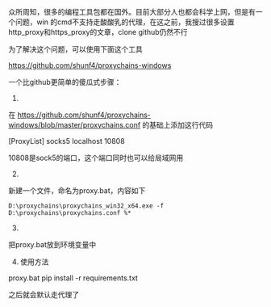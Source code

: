 众所周知，很多的编程工具包都在国外。目前大部分人也都会科学上网，但是有一个问题，win
的cmd不支持走酸酸乳的代理，在这之前，我搜过很多设置http_proxy和https_proxy的文章，clone github仍然不行

为了解决这个问题，可以使用下面这个工具

https://github.com/shunf4/proxychains-windows

一个比github更简单的傻瓜式步骤：


1.


在
https://github.com/shunf4/proxychains-windows/blob/master/proxychains.conf 的基础上添加这行代码

[ProxyList]
socks5 localhost 10808

10808是sock5的端口，这个端口同时也可以给局域网用

2.

新建一个文件，命名为proxy.bat，内容如下
```
D:\proxychains\proxychains_win32_x64.exe -f D:\proxychains\proxychains.conf %*
```

3.

把proxy.bat放到环境变量中

4. 使用方法

proxy.bat pip install -r requirements.txt

之后就会默认走代理了

